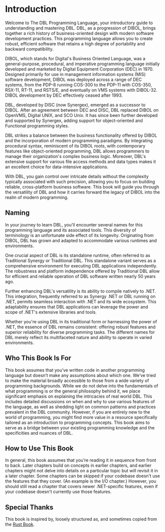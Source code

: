 # Introduction

Welcome to The DBL Programming Language, your introductory guide to understanding and mastering DBL. DBL, as a progression of DIBOL, brings together a rich history of business-oriented design with modern software development practices. This programming language allows you to create robust, efficient software that retains a high degree of portability and backward compatibility.

DIBOL, which stands for Digital's Business Oriented Language, was a general-purpose, procedural, and imperative programming language initially developed and marketed by Digital Equipment Corporation (DEC) in 1970. Designed primarily for use in management information systems (MIS) software development, DIBOL was deployed across a range of DEC systems, from the PDP-8 running COS-300 to the PDP-11 with COS-350, RSX-11, RT-11, and RSTS/E, and eventually on VMS systems with DIBOL-32. DIBOL development by DEC effectively ceased after 1993.

DBL, developed by DISC (now Synergex), emerged as a successor to DIBOL. After an agreement between DEC and DISC, DBL replaced DIBOL on OpenVMS, Digital UNIX, and SCO Unix. It has since been further developed and supported by Synergex, adding support for object-oriented and Functional programming styles. 

DBL strikes a balance between the business functionality offered by DIBOL and the incorporation of modern programming paradigms. By integrating procedural syntax, reminiscent of its DIBOL roots, with contemporary features like object-oriented programming, DBL allows programmers to manage their organization's complex business logic. Moreover, DBL's extensive support for various file access methods and data types makes it an excellent choice for data-intensive applications.

With DBL, you gain control over intricate details without the complexity typically associated with such precision, allowing you to focus on building reliable, cross-platform business software. This book will guide you through the versatility of DBL and how it carries forward the legacy of DIBOL into the realm of modern programming.

## Naming
In your journey to learn DBL, you'll encounter several names for this programming language and its associated tools. This diversity of terminology is an unfortunate side effect of its longevity. Originating from DIBOL, DBL has grown and adapted to accommodate various runtimes and environments.

One crucial aspect of DBL is its standalone runtime, often referred to as Traditional Synergy or Traditional DBL. This standalone variant serves as a comprehensive environment for executing DBL applications independently. The robustness and platform independence offered by Traditional DBL allow for efficient and reliable operation of DBL software written nearly 50 years ago.

Further enhancing DBL's versatility is its ability to compile natively to .NET. This integration, frequently referred to as Synergy .NET or DBL running on .NET, permits seamless interaction with .NET and its wide ecosystem. This adaptability ensures that DBL applications can leverage the power and scope of .NET's extensive libraries and tools.

Whether you're using DBL in its traditional form or harnessing the power of .NET, the essence of DBL remains consistent: offering robust features and superior reliability for diverse programming tasks. The different names for DBL merely reflect its multifaceted nature and ability to operate in varied environments.

## Who This Book Is For

This book assumes that you’ve written code in another programming language but doesn’t make any assumptions about which one. We’ve tried to make the material broadly accessible to those from a wide variety of programming backgrounds. While we do not delve into the fundamentals of what programming is or the general philosophy behind it, we place significant emphasis on explaining the intricacies of real world DBL. This includes detailed discussions on when and why to use various features of the language, as well as shedding light on common patterns and practices prevalent in the DBL community. However, if you are entirely new to the world of programming, you might find more value in a resource specifically tailored as an introduction to programming concepts. This book aims to serve as a bridge between your existing programming knowledge and the specificities and nuances of DBL.

## How to Use This Book

In general, this book assumes that you’re reading it in sequence from front to back. Later chapters build on concepts in earlier chapters, and earlier chapters might not delve into details on a particular topic but will revisit it in a later chapter. Some chapters can be skipped if your codebase doesn't use the features that they cover. (An example is the I/O chapter.) However, you should still read a chapter that covers newer .NET-specific features, even if your codebase doesn't currently use those features.

## Special Thanks

This book is inspired by, loosely structured as, and sometimes copied from the [Rust Book](https://github.com/rust-lang/book).